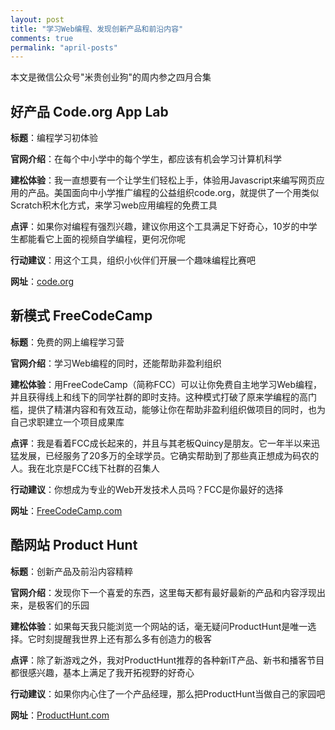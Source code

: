 ```yaml
---
layout: post
title: "学习Web编程、发现创新产品和前沿内容"
comments: true
permalink: "april-posts"
---
```


本文是微信公众号"米贵创业狗"的周内参之四月合集

## 好产品 Code.org App Lab

**标题**：编程学习初体验

**官网介绍**：在每个中小学中的每个学生，都应该有机会学习计算机科学

**建松体验**：我一直想要有一个让学生们轻松上手，体验用Javascript来编写网页应用的产品。美国面向中小学推广编程的公益组织code.org，就提供了一个用类似Scratch积木化方式，来学习web应用编程的免费工具

**点评**：如果你对编程有强烈兴趣，建议你用这个工具满足下好奇心，10岁的中学生都能看它上面的视频自学编程，更何况你呢

**行动建议**：用这个工具，组织小伙伴们开展一个趣味编程比赛吧

**网址**：[code.org](https://code.org/educate/applab)

## 新模式 FreeCodeCamp

**标题**：免费的网上编程学习营

**官网介绍**：学习Web编程的同时，还能帮助非盈利组织

**建松体验**：用FreeCodeCamp（简称FCC）可以让你免费自主地学习Web编程，并且获得线上和线下的同学社群的即时支持。这种模式打破了原来学编程的高门槛，提供了精湛内容和有效互动，能够让你在帮助非盈利组织做项目的同时，也为自己求职建立一个项目成果库

**点评**：我是看着FCC成长起来的，并且与其老板Quincy是朋友。它一年半以来迅猛发展，已经服务了20多万的全球学员。它确实帮助到了那些真正想成为码农的人。我在北京是FCC线下社群的召集人

**行动建议**：你想成为专业的Web开发技术人员吗？FCC是你最好的选择

**网址**：[FreeCodeCamp.com](https://www.freecodecamp.com)

## 酷网站 Product Hunt

**标题**：创新产品及前沿内容精粹

**官网介绍**：发现你下一个喜爱的东西，这里每天都有最好最新的产品和内容浮现出来，是极客们的乐园

**建松体验**：如果每天我只能浏览一个网站的话，毫无疑问ProductHunt是唯一选择。它时刻提醒我世界上还有那么多有创造力的极客

**点评**：除了新游戏之外，我对ProductHunt推荐的各种新IT产品、新书和播客节目都很感兴趣，基本上满足了我开拓视野的好奇心

**行动建议**：如果你内心住了一个产品经理，那么把ProductHunt当做自己的家园吧

**网址**：[ProductHunt.com](https://www.producthunt.com/)
